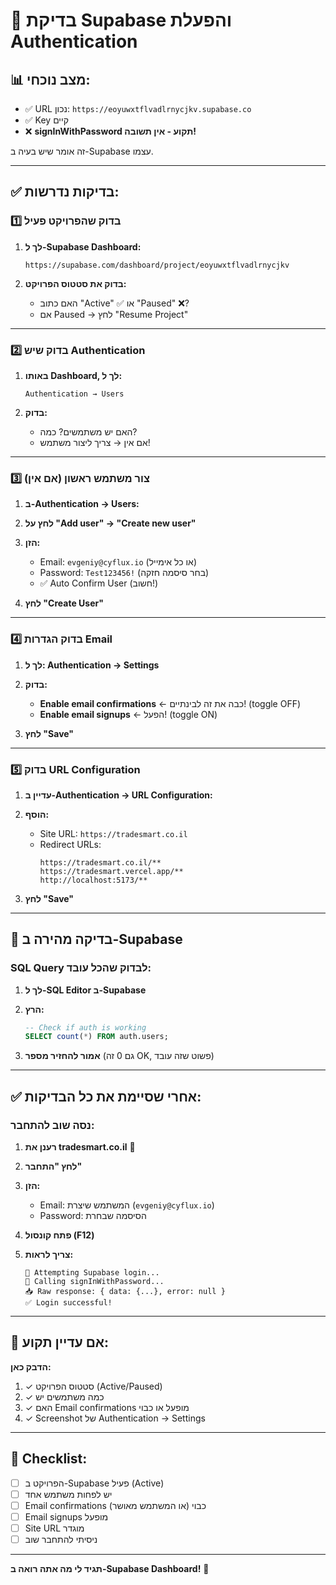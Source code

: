 # 🎯 בדיקת Supabase והפעלת Authentication

## 📊 מצב נוכחי:
- ✅ URL נכון: `https://eoyuwxtflvadlrnycjkv.supabase.co`
- ✅ Key קיים
- ❌ **signInWithPassword תקוע - אין תשובה!**

זה אומר שיש בעיה ב-Supabase עצמו.

---

## ✅ בדיקות נדרשות:

### 1️⃣ בדוק שהפרויקט פעיל

1. **לך ל-Supabase Dashboard:**
   ```
   https://supabase.com/dashboard/project/eoyuwxtflvadlrnycjkv
   ```

2. **בדוק את סטטוס הפרויקט:**
   - האם כתוב "Active" ✅ או "Paused" ❌?
   - אם Paused → לחץ "Resume Project"

---

### 2️⃣ בדוק שיש Authentication

1. **באותו Dashboard, לך ל:**
   ```
   Authentication → Users
   ```

2. **בדוק:**
   - האם יש משתמשים? כמה?
   - אם אין → צריך ליצור משתמש!

---

### 3️⃣ צור משתמש ראשון (אם אין)

1. **ב-Authentication → Users:**

2. **לחץ על "Add user" → "Create new user"**

3. **הזן:**
   - Email: `evgeniy@cyflux.io` (או כל אימייל)
   - Password: `Test123456!` (בחר סיסמה חזקה)
   - ✅ Auto Confirm User (חשוב!)

4. **לחץ "Create User"**

---

### 4️⃣ בדוק הגדרות Email

1. **לך ל: Authentication → Settings**

2. **בדוק:**
   - **Enable email confirmations** ← כבה את זה לבינתיים! (toggle OFF)
   - **Enable email signups** ← הפעל! (toggle ON)

3. **לחץ "Save"**

---

### 5️⃣ בדוק URL Configuration

1. **עדיין ב-Authentication → URL Configuration:**

2. **הוסף:**
   - Site URL: `https://tradesmart.co.il`
   - Redirect URLs: 
     ```
     https://tradesmart.co.il/**
     https://tradesmart.vercel.app/**
     http://localhost:5173/**
     ```

3. **לחץ "Save"**

---

## 🧪 בדיקה מהירה ב-Supabase

### SQL Query לבדוק שהכל עובד:

1. **לך ל-SQL Editor ב-Supabase**

2. **הרץ:**
   ```sql
   -- Check if auth is working
   SELECT count(*) FROM auth.users;
   ```

3. **אמור להחזיר מספר** (גם 0 זה OK, פשוט שזה עובד)

---

## ✅ אחרי שסיימת את כל הבדיקות:

### נסה שוב להתחבר:

1. **רענן את tradesmart.co.il** 🔄

2. **לחץ "התחבר"**

3. **הזן:**
   - Email: המשתמש שיצרת (`evgeniy@cyflux.io`)
   - Password: הסיסמה שבחרת

4. **פתח קונסול (F12)**

5. **צריך לראות:**
   ```
   🔐 Attempting Supabase login...
   📡 Calling signInWithPassword...
   📥 Raw response: { data: {...}, error: null }
   ✅ Login successful!
   ```

---

## 🚨 אם עדיין תקוע:

**הדבק כאן:**
1. ✓ סטטוס הפרויקט (Active/Paused)
2. ✓ כמה משתמשים יש
3. ✓ האם Email confirmations מופעל או כבוי
4. ✓ Screenshot של Authentication → Settings

---

## 📝 Checklist:

- [ ] הפרויקט ב-Supabase פעיל (Active)
- [ ] יש לפחות משתמש אחד
- [ ] Email confirmations כבוי (או המשתמש מאושר)
- [ ] Email signups מופעל
- [ ] Site URL מוגדר
- [ ] ניסיתי להתחבר שוב

---

**תגיד לי מה אתה רואה ב-Supabase Dashboard!** 👀

